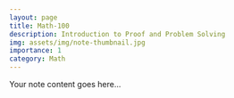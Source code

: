 ```yaml
---  
layout: page  
title: Math-100  
description: Introduction to Proof and Problem Solving  
img: assets/img/note-thumbnail.jpg  
importance: 1  
category: Math  
---  
```

  
Your note content goes here...

